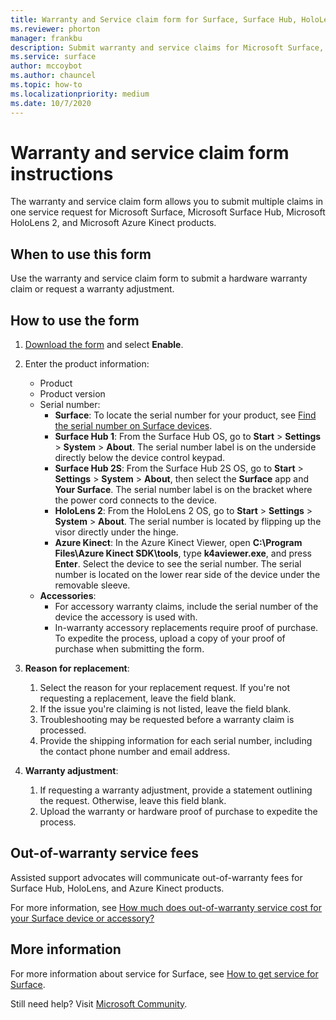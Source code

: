 ```yaml
---
title: Warranty and Service claim form for Surface, Surface Hub, HoloLens 2, and Azure Kinect
ms.reviewer: phorton
manager: frankbu
description: Submit warranty and service claims for Microsoft Surface, Surface Hub, HoloLens 2, and Azure Kinect products using this step-by-step guide.
ms.service: surface
author: mccoybot
ms.author: chauncel
ms.topic: how-to
ms.localizationpriority: medium
ms.date: 10/7/2020
---
```


# Warranty and service claim form instructions

The warranty and service claim form allows you to submit multiple claims in one service request for Microsoft Surface, Microsoft Surface Hub, Microsoft HoloLens 2, and Microsoft Azure Kinect products.

## When to use this form

Use the warranty and service claim form to submit a hardware warranty claim or request a warranty adjustment.

## How to use the form

1. [Download the form](https://download.microsoft.com/download/2/e/0/2e00e1c2-3f49-4b6a-b605-74a0244cb88b/Warranty_and_Service_Claim_Submission_Form.xlsx) and select **Enable**.
2. Enter the product information:
    - Product
    - Product version
    - Serial number:
        - **Surface**: To locate the serial number for your product, see [Find the serial number on Surface devices](https://support.microsoft.com/help/4036293/surface-find-the-serial-number-on-surface).
        - **Surface Hub 1**: From the Surface Hub OS, go to **Start** > **Settings** > **System** > **About**. The serial number label is on the underside directly below the device control keypad.
        - **Surface Hub 2S**: From the Surface Hub 2S OS, go to **Start** > **Settings** > **System** > **About**, then select the **Surface** app and **Your Surface**. The serial number label is on the bracket where the power cord connects to the device.
        - **HoloLens 2**: From the HoloLens 2 OS, go to **Start** > **Settings** > **System** > **About**. The serial number is located by flipping up the visor directly under the hinge.
        - **Azure Kinect**: In the Azure Kinect Viewer, open **C:\Program Files\Azure Kinect SDK\tools**, type **k4aviewer.exe**, and press **Enter**. Select the device to see the serial number. The serial number is located on the lower rear side of the device under the removable sleeve.
    - **Accessories**: 
        - For accessory warranty claims, include the serial number of the device the accessory is used with.
        - In-warranty accessory replacements require proof of purchase. To expedite the process, upload a copy of your proof of purchase when submitting the form.

3. **Reason for replacement**:
    1. Select the reason for your replacement request. If you're not requesting a replacement, leave the field blank.
    2. If the issue you're claiming is not listed, leave the field blank.
    3. Troubleshooting may be requested before a warranty claim is processed.
    4. Provide the shipping information for each serial number, including the contact phone number and email address.

4. **Warranty adjustment**:
    1. If requesting a warranty adjustment, provide a statement outlining the request. Otherwise, leave this field blank.
    2. Upload the warranty or hardware proof of purchase to expedite the process.

## Out-of-warranty service fees

Assisted support advocates will communicate out-of-warranty fees for Surface Hub, HoloLens, and Azure Kinect products.

For more information, see [How much does out-of-warranty service cost for your Surface device or accessory?](https://support.microsoft.com/help/4563717)

## More information

For more information about service for Surface, see [How to get service for Surface](https://support.microsoft.com/help/4023527/surface-how-to-get-service-for-surface).

Still need help? Visit [Microsoft Community](https://answers.microsoft.com/).
